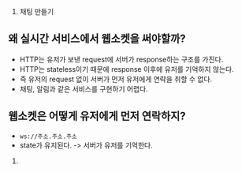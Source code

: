 1. 채팅 만들기

## 왜 실시간 서비스에서 웹소켓을 써야할까?
- HTTP는 유저가 보낸 request에 서버가 response하는 구조를 가진다.
- HTTP는 stateless이기 때문에 response 이후에 유저를 기억하지 않는다.
- 즉 유저의 request 없이 서버가 먼저 유저에게 연락을 취할 수 없다.
- 채팅, 알림과 같은 서비스를 구현하기 어렵다.

## 웹소켓은 어떻게 유저에게 먼저 연락하지?
- `ws://주소.주소.주소`
- state가 유지된다. -> 서버가 유저를 기억한다.
1. 

